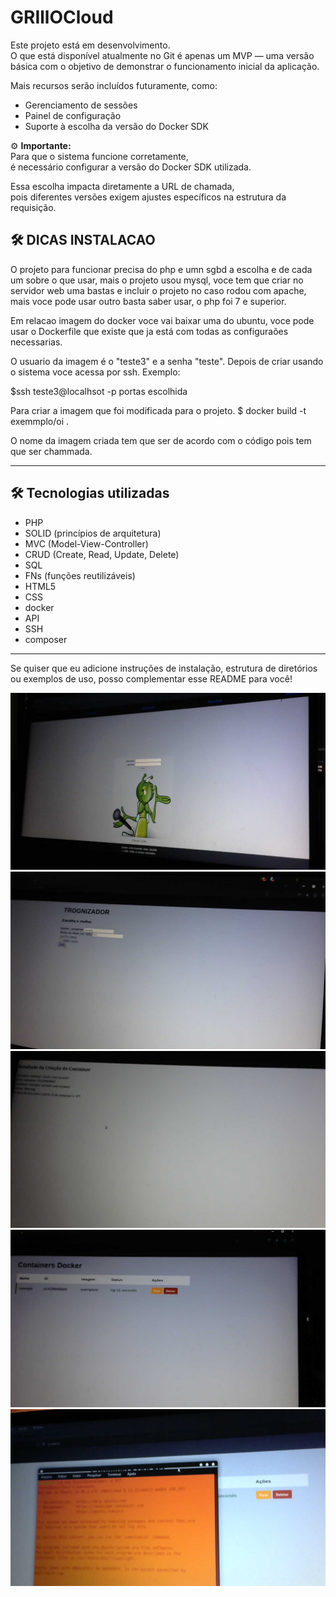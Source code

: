 # GRIllOCloud

Este projeto está em desenvolvimento.  
O que está disponível atualmente no Git é apenas um MVP — uma versão 
básica com o objetivo de demonstrar o funcionamento inicial da aplicação.

Mais recursos serão incluídos futuramente, como:

- Gerenciamento de sessões  
- Painel de configuração  
- Suporte à escolha da versão do Docker SDK  

⚙️ **Importante:**  
Para que o sistema funcione corretamente,  
é necessário configurar a versão do Docker SDK utilizada.  

Essa escolha impacta diretamente a URL de chamada,  
pois diferentes versões exigem ajustes específicos
 na estrutura da requisição.


## 🛠 DICAS INSTALACAO

O projeto para funcionar precisa do php e umn
sgbd a escolha e de cada um sobre o que usar,
mais o projeto usou mysql, voce tem que criar
no servidor web uma bastas e incluir o projeto
no caso rodou com apache, mais voce pode usar outro
basta saber usar, o php foi 7 e superior.

Em relacao imagem do docker voce vai baixar uma
do ubuntu, voce pode usar o Dockerfile que existe
que ja está com todas as configuraões necessarias.

O usuario da imagem é o "teste3" e a senha "teste".
Depois de criar usando o sistema voce acessa
por ssh.
Exemplo:

$ssh teste3@localhsot -p portas escolhida

Para criar a imagem que foi modificada para o projeto.
$ docker build -t exemmplo/oi .

O nome da imagem criada tem que ser de acordo com o 
código pois tem que ser chammada.



---

## 🛠 Tecnologias utilizadas

- PHP  
- SOLID (princípios de arquitetura)  
- MVC (Model-View-Controller)  
- CRUD (Create, Read, Update, Delete)  
- SQL  
- FNs (funções reutilizáveis)  
- HTML5  
- CSS  
- docker
- API
- SSH
- composer

---

Se quiser que eu adicione instruções de instalação, estrutura
 de diretórios ou exemplos de uso, posso complementar esse 
README para você!

![Descrição da imagem](assets/login.jpg)
![Descrição da imagem](assets/login2.jpg)
![Descrição da imagem](assets/login3.jpg)
![Descrição da imagem](assets/login4.jpg)
![Descrição da imagem](assets/login5.jpg)

